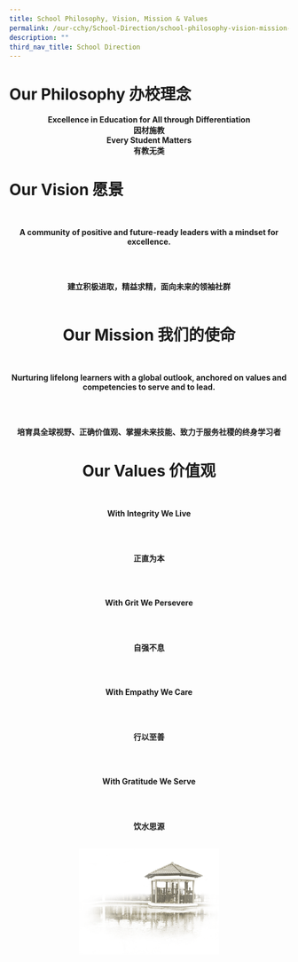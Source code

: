 ```yaml
---
title: School Philosophy, Vision, Mission & Values
permalink: /our-cchy/School-Direction/school-philosophy-vision-mission-n-values
description: ""
third_nav_title: School Direction
---
```

<h1><b>Our Philosophy 办校理念</b></h1>

<center><b>Excellence in Education for All through Differentiation</b></center>
<center><b>因材施教</b></center>
<center><b>Every Student Matters</b></center>
<center><b>有教无类</b></center>

<h1><b>Our Vision 愿景</b></h1>

<br><center><b>A community of positive and future-ready leaders with a mindset for excellence.</b><center></br>

<br><center><b>建立积极进取，精益求精，面向未来的领袖社群</b><center></br>

<h1><b>Our Mission 我们的使命</b></h1>

<br><center><b>Nurturing lifelong learners with a global outlook, anchored on values and competencies to serve and to lead.</b><center></br>

<br><center><b>培育具全球视野、正确价值观、掌握未来技能、致力于服务社稷的终身学习者</b></center>

<h1><b>Our Values 价值观</b></h1>

<br><center><b>With Integrity We Live</b><center></br>

<br><center><b>正直为本</b><center></br>

<br><center><b>With Grit We Persevere</b><center></br>

<br><center><b>自强不息</b><center></br>

<br><center><b>With Empathy We Care</b><center></br>

<br><center><b>行以至善</b><center></br>

<br><center><b>With Gratitude We Serve</b><center></br>

<br><center><b>饮水思源</b><center></br>

<img src="/images/pavilion.png" 
     style="width:50%">